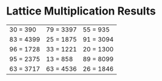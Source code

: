 # Lattice Multiplication Results

|   |   |   |
|---|---|---|
| 30 = 390 | 79 = 3397 | 55 = 935 |
| 83 = 4399 | 25 = 1875 | 91 = 3094 |
| 96 = 1728 | 33 = 1221 | 20 = 1300 |
| 95 = 2375 | 13 = 858 | 89 = 8099 |
| 63 = 3717 | 63 = 4536 | 26 = 1846 |
